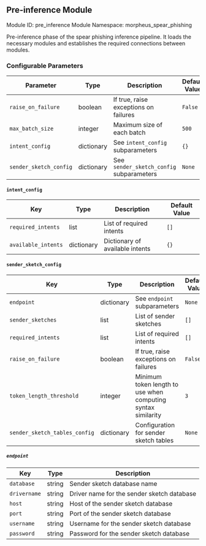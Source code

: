 <!--
SPDX-FileCopyrightText: Copyright (c) 2022-2024, NVIDIA CORPORATION & AFFILIATES. All rights reserved.
SPDX-License-Identifier: Apache-2.0

Licensed under the Apache License, Version 2.0 (the "License");
you may not use this file except in compliance with the License.
You may obtain a copy of the License at

http://www.apache.org/licenses/LICENSE-2.0

Unless required by applicable law or agreed to in writing, software
distributed under the License is distributed on an "AS IS" BASIS,
WITHOUT WARRANTIES OR CONDITIONS OF ANY KIND, either express or implied.
See the License for the specific language governing permissions and
limitations under the License.
-->

## Pre-inference Module

Module ID: pre_inference
Module Namespace: morpheus_spear_phishing

Pre-inference phase of the spear phishing inference pipeline. It loads the necessary modules and establishes the
required connections between modules.

### Configurable Parameters

| Parameter              | Type | Description                              | Default Value |
|------------------------|------|------------------------------------------|---------------|
| `raise_on_failure`     | boolean | If true, raise exceptions on failures    | `False`       |
| `max_batch_size`       | integer  | Maximum size of each batch               | `500`         |
| `intent_config`        | dictionary | See `intent_config` subparameters        | `{}`          |
| `sender_sketch_config` | dictionary | See `sender_sketch_config` subparameters | `None`        |

#### `intent_config`

| Key                 | Type | Description                     | Default Value |
|---------------------|------|---------------------------------|---------------|
| `required_intents`  | list | List of required intents        | `[]`          |
| `available_intents` | dictionary | Dictionary of available intents | `{}`          |

#### `sender_sketch_config`

| Key                           | Type | Description                                                  | Default Value |
|-------------------------------|------|--------------------------------------------------------------|---------------|
| `endpoint`                    | dictionary | See `endpoint` subparameters                                 | `None`        |
| `sender_sketches`             | list | List of sender sketches                                      | `[]`          |
| `required_intents`            | list | List of required intents                                     | `[]`          |
| `raise_on_failure`            | boolean | If true, raise exceptions on failures                        | `False`       |
| `token_length_threshold`      | integer  | Minimum token length to use when computing syntax similarity | `3`           |
| `sender_sketch_tables_config` | dictionary | Configuration for sender sketch tables                       | `None`        |

##### `endpoint`

| Key          | Type | Description                                |
|--------------|------|--------------------------------------------|
| `database`   | string  | Sender sketch database name                |
| `drivername` | string  | Driver name for the sender sketch database |
| `host`       | string  | Host of the sender sketch database         |
| `port`       | string  | Port of the sender sketch database         |
| `username`   | string  | Username for the sender sketch database    |
| `password`   | string  | Password for the sender sketch database    |
